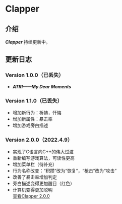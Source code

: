 # Clapper

## 介绍
***Clapper*** 持续更新中。

## 更新日志
### Version 1.0.0（已丢失）
* ***ATRI——My Dear Moments***    

### Version 1.1.0（已丢失）
* 增加新行为：祈祷，忏悔    
* 增加新属性：暴击率    
* 增加游戏旁白描述    

### Version 2.0.0（2022.4.9）
* 实现了C语言向C++的伟大过渡    
* 重新编写游戏算法，可读性更高    
* 增加菜单栏（待补充）    
* 行为名称改变：“积攒”改为“恢复”，“枪击”改为“攻击”    
* 改善了暴击率增加判定    
* 旁白描述变得更加醒目（红色）    
* 计算机变得更加聪明    
[查看Clapper 2.0.0](https://gitee.com/holycandle/clapper/tree/master/Clapper%202.0.0)    

